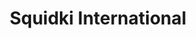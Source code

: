 ---
slug: squidki-international
title: Squidki International
description: "Squidki International is an exciting online game. Play for free directly in your browser!"
icon: /images/new_mods/Sprunki International.png
url: https://wowtbc.net/sprunkin/international/index.html
previewImage: /images/new_mods/Sprunki International.png
type: new mods

# SEO配置
seo:
  title: "Squidki International - Play Free Online Game | Fun Browser Games"
  description: "Squidki International - Play this fun online game for free in your browser. No download required!"
  ogImage: "/images/new_mods/Sprunki International.png"
  keywords: "squidki-international, online game, browser game, free game, new mods game, play online"

videoUrls:
  - https://www.youtube.com/embed/example1
  - https://www.youtube.com/embed/example2

whyPlay:
  title: "Why Play Squidki International?"
  items:
    - "Immersive Gameplay: Squidki International offers an engaging and immersive gaming experience that will keep you entertained for hours"
    - "Challenging Levels: Test your skills with increasingly difficult challenges and obstacles"
    - "Beautiful Graphics: Enjoy stunning visuals and smooth animations that bring the game world to life"
    - "Regular Updates: New content and features are added regularly to keep the game fresh and exciting"
    - "Free to Play: Experience all the fun without spending a penny"
    - "Community Features: Connect with other players, share strategies, and compete for high scores"
    - "Cross-Platform: Play on any device with a web browser, no downloads required"

features:
  title: "Key Features of Squidki International"
  image: "/images/new_mods/Sprunki International.png"
  items:
    - "Intuitive Controls: Easy to learn controls make Squidki International accessible for players of all skill levels"
    - "Multiple Game Modes: Enjoy various gameplay options that provide different challenges and experiences"
    - "Character Customization: Personalize your gaming experience with unique characters and items"
    - "Achievement System: Complete special tasks to earn rewards and recognition"
    - "Leaderboards: Compete with players worldwide and see who can achieve the highest scores"

characteristics:
  title: "Game Characteristics"
  image: "/images/new_mods/Sprunki International.png"
  items:
    - "Genre: New mods game with elements of strategy and skill"
    - "Difficulty: Suitable for both casual gamers and those seeking a challenge"
    - "Play Time: Quick sessions or extended gameplay, depending on your preference"
    - "Art Style: Vibrant and engaging visuals that enhance the gaming experience"
    - "Sound Design: Immersive audio that complements the gameplay perfectly"

info: "Squidki International is an exciting online game that offers players a unique and engaging gaming experience. With its intuitive controls, stunning visuals, and challenging gameplay, Squidki International provides hours of entertainment for players of all ages and skill levels. Whether you're looking for a quick gaming session during a break or an extended play session, Squidki International delivers an immersive experience that will keep you coming back for more. The game features multiple levels of increasing difficulty, ensuring that players are constantly challenged as they progress. With regular updates adding new content and features, Squidki International remains fresh and exciting, providing endless entertainment options for its growing community of players."

howToPlayIntro: "Welcome to Squidki International! This guide will walk you through the basics and help you master the game. Whether you're a beginner or looking to improve your skills, these tips and instructions will enhance your gaming experience."

howToPlaySteps:
  - title: "Getting Started"
    description: "Begin your Squidki International adventure by familiarizing yourself with the controls. Use your keyboard or mouse to navigate through the game interface. The tutorial will guide you through the basic mechanics and help you understand the objectives."
  - title: "Understanding the Objectives"
    description: "In Squidki International, your main goal is to progress through levels by completing specific objectives. Each level presents unique challenges that require different strategies and approaches."
  - title: "Mastering the Controls"
    description: "Practice using the controls to improve your precision and reaction time. Squidki International requires quick reflexes and strategic thinking to overcome obstacles and defeat opponents."
  - title: "Utilizing Power-ups"
    description: "Collect power-ups throughout the game to enhance your abilities and overcome difficult challenges. Each power-up offers unique advantages that can be crucial for success."
  - title: "Developing Strategies"
    description: "As you progress in Squidki International, develop effective strategies for different scenarios. Analyze patterns, anticipate challenges, and adapt your approach to maximize your performance."

faq:
  title: "Frequently Asked Questions about Squidki International"
  items:
    - question: "Is Squidki International free to play?"
      answer: "Yes, Squidki International is completely free to play directly in your web browser. No downloads or purchases are required to enjoy the full game experience."
    - question: "Can I play Squidki International on mobile devices?"
      answer: "Yes, Squidki International is optimized for both desktop and mobile play. You can enjoy the game on any device with a web browser and internet connection."
    - question: "Are there any in-game purchases?"
      answer: "While Squidki International is free to play, there may be optional in-game purchases available for cosmetic items or additional features that don't affect core gameplay."
    - question: "How often is Squidki International updated?"
      answer: "The developers regularly update Squidki International with new content, features, and improvements based on player feedback and game performance."
    - question: "Can I play Squidki International offline?"
      answer: "Currently, Squidki International requires an internet connection to play as it's a browser-based online game."
    - question: "Is Squidki International suitable for children?"
      answer: "Yes, Squidki International is designed to be family-friendly and suitable for players of all ages."
    - question: "How do I report bugs or issues?"
      answer: "If you encounter any problems while playing Squidki International, you can report them through the game's support page or contact the developers directly through their website."
    - question: "Still Have Questions?"
      answer: "If you have additional questions about Squidki International that aren't covered in this FAQ, please visit our support center or contact our customer service team for assistance."
---